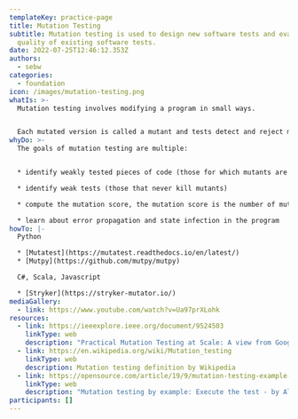 ```yaml
---
templateKey: practice-page
title: Mutation Testing
subtitle: Mutation testing is used to design new software tests and evaluate the
  quality of existing software tests.
date: 2022-07-25T12:46:12.353Z
authors:
  - sebw
categories: 
  - foundation
icon: /images/mutation-testing.png
whatIs: >-
  Mutation testing involves modifying a program in small ways.


  Each mutated version is called a mutant and tests detect and reject mutants by causing the behavior of the original version to differ from the mutant. This is called killing the mutant.
whyDo: >-
  The goals of mutation testing are multiple:


  * identify weakly tested pieces of code (those for which mutants are not killed)

  * identify weak tests (those that never kill mutants)

  * compute the mutation score, the mutation score is the number of mutants killed / total number of mutants.

  * learn about error propagation and state infection in the program
howTo: |-
  Python

  * [Mutatest](https://mutatest.readthedocs.io/en/latest/) 
  * [Mutpy](https://github.com/mutpy/mutpy)

  C#, Scala, Javascript

  * [Stryker](https://stryker-mutator.io/)
mediaGallery:
  - link: https://www.youtube.com/watch?v=Ua97prXLohk
resources:
  - link: https://ieeexplore.ieee.org/document/9524503
    linkType: web
    description: "Practical Mutation Testing at Scale: A view from Google"
  - link: https://en.wikipedia.org/wiki/Mutation_testing
    linkType: web
    description: Mutation testing definition by Wikipedia
  - link: https://opensource.com/article/19/9/mutation-testing-example-execute-test
    linkType: web
    description: "Mutation testing by example: Execute the test - by Alex Bunardzic "
participants: []
---
```

